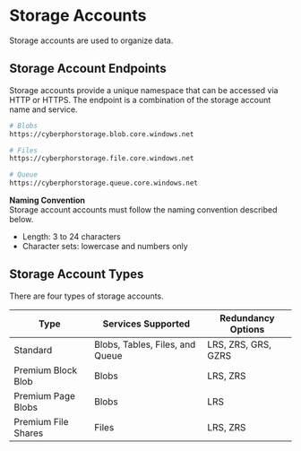 # Storage Accounts
Storage accounts are used to organize data. 

## Storage Account Endpoints
Storage accounts provide a unique namespace that can be accessed via HTTP or HTTPS. The endpoint is a combination of the storage account name and service. 
```bash
# Blobs
https://cyberphorstorage.blob.core.windows.net

# Files
https://cyberphorstorage.file.core.windows.net

# Queue
https://cyberphorstorage.queue.core.windows.net
```

**Naming Convention**  
Storage account accounts must follow the naming convention described below. 
* Length: 3 to 24 characters
* Character sets: lowercase and numbers only

## Storage Account Types
There are four types of storage accounts. 

| Type                | Services Supported              | Redundancy Options  |
| ------------------  | ------------------------------- | ------------------- |
| Standard            | Blobs, Tables, Files, and Queue | LRS, ZRS, GRS, GZRS |
| Premium Block Blob  | Blobs                           | LRS, ZRS            |
| Premium Page Blobs  | Blobs                           | LRS                 |
| Premium File Shares | Files                           | LRS, ZRS            |